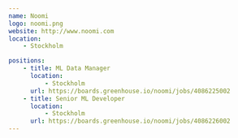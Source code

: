 ```yaml
---
name: Noomi
logo: noomi.png
website: http://www.noomi.com
location:
    - Stockholm

positions:
    - title: ML Data Manager
      location:
          - Stockholm
      url: https://boards.greenhouse.io/noomi/jobs/4086225002
    - title: Senior ML Developer
      location:
          - Stockholm
      url: https://boards.greenhouse.io/noomi/jobs/4086226002
---
```

